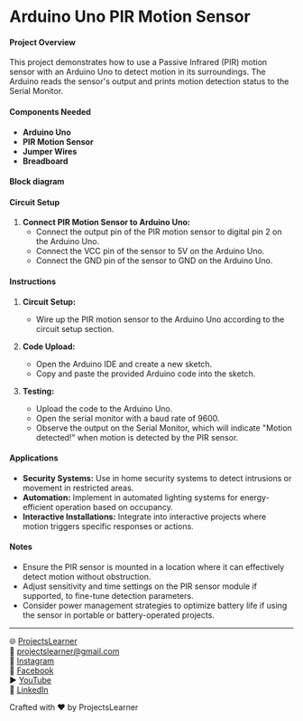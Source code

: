 # Arduino Uno PIR Motion Sensor

#### Project Overview

This project demonstrates how to use a Passive Infrared (PIR) motion sensor with an Arduino Uno to detect motion in its surroundings. The Arduino reads the sensor's output and prints motion detection status to the Serial Monitor.

#### Components Needed

- **Arduino Uno**
- **PIR Motion Sensor**
- **Jumper Wires**
- **Breadboard**

#### Block diagram


#### Circuit Setup

1. **Connect PIR Motion Sensor to Arduino Uno:**
   - Connect the output pin of the PIR motion sensor to digital pin 2 on the Arduino Uno.
   - Connect the VCC pin of the sensor to 5V on the Arduino Uno.
   - Connect the GND pin of the sensor to GND on the Arduino Uno.

#### Instructions

1. **Circuit Setup:**
   - Wire up the PIR motion sensor to the Arduino Uno according to the circuit setup section.

2. **Code Upload:**
   - Open the Arduino IDE and create a new sketch.
   - Copy and paste the provided Arduino code into the sketch.

3. **Testing:**
   - Upload the code to the Arduino Uno.
   - Open the serial monitor with a baud rate of 9600.
   - Observe the output on the Serial Monitor, which will indicate "Motion detected!" when motion is detected by the PIR sensor.

#### Applications

- **Security Systems:** Use in home security systems to detect intrusions or movement in restricted areas.
- **Automation:** Implement in automated lighting systems for energy-efficient operation based on occupancy.
- **Interactive Installations:** Integrate into interactive projects where motion triggers specific responses or actions.

#### Notes

- Ensure the PIR sensor is mounted in a location where it can effectively detect motion without obstruction.
- Adjust sensitivity and time settings on the PIR sensor module if supported, to fine-tune detection parameters.
- Consider power management strategies to optimize battery life if using the sensor in portable or battery-operated projects.

---

🌐 [ProjectsLearner](https://projectslearner.com/learn/arduino-uno-pir-motion-sensor)  
📧 [projectslearner@gmail.com](mailto:projectslearner@gmail.com)  
📸 [Instagram](https://www.instagram.com/projectslearner/)  
📘 [Facebook](https://www.facebook.com/projectslearner)  
▶️ [YouTube](https://www.youtube.com/@ProjectsLearner)  
📘 [LinkedIn](https://www.linkedin.com/in/projectslearner)

Crafted with ❤️ by ProjectsLearner